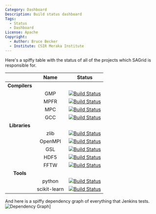 ```yaml
---
Category: Dashboard
Description: Build status dashboard
Tags:
  - Status
  - Dashboard
License: Apache
Copyright:
  - Author: Bruce Becker
  - Institute: CSIR Meraka Institute
---
```


Here's a spiffy table with the status of all of the projects which SAGrid is responsible for.

| | Name | Status |
|:-:|:--:|:------:|
| **Compilers** | | |
| | GMP | [![Build Status](http://ci.sagrid.ac.za:8080/buildStatus/icon?job=GMP)](http://ci.sagrid.ac.za:8080/view/All/job/gmp/) |
| | MPFR | [![Build Status](http://ci.sagrid.ac.za:8080/job/mpfr/badge/icon)](http://ci.sagrid.ac.za:8080/job/mpfr/) |
| | MPC | [![Build Status](http://ci.sagrid.ac.za:8080/job/mpc/badge/icon)](http://ci.sagrid.ac.za:8080/job/mpc/) |
| | GCC | [![Build Status](http://ci.sagrid.ac.za:8080/job/gcc/badge/icon)](http://ci.sagrid.ac.za:8080/job/gcc/) |
| **Libraries** | | |
| | zlib | [![Build Status](http://ci.sagrid.ac.za:8080/job/zlib/badge/icon)](http://ci.sagrid.ac.za:8080/job/zlib/)|
| | OpenMPI | [![Build Status](http://ci.sagrid.ac.za:8080/job/openmpi/badge/icon)](http://ci.sagrid.ac.za:8080/job/openmpi/) |
| | GSL | [![Build Status](http://ci.sagrid.ac.za:8080/job/gsl/badge/icon)](http://ci.sagrid.ac.za:8080/job/gsl/)|
| | HDF5 | [![Build Status](http://ci.sagrid.ac.za:8080/job/hdf5/badge/icon)](http://ci.sagrid.ac.za:8080/job/hdf5/) |
| | FFTW | [![Build Status](http://ci.sagrid.ac.za:8080/job/fftw/badge/icon)](http://ci.sagrid.ac.za:8080/job/fftw/) |
| **Tools** | | |
| | python | [![Build Status](http://ci.sagrid.ac.za:8080/job/python/badge/icon)](http://ci.sagrid.ac.za:8080/job/python/) |
| | scikit-learn | [![Build Status](http://ci.sagrid.ac.za:8080/job/scikit-learn/badge/icon)](http://ci.sagrid.ac.za:8080/job/scikit-learn/) |



And here is a spiffy dependency graph of everything that Jenkins tests.
![Dependency Graph](http://ci.sagrid.ac.za:8080/view/All/depgraph-view/graph.png)]
